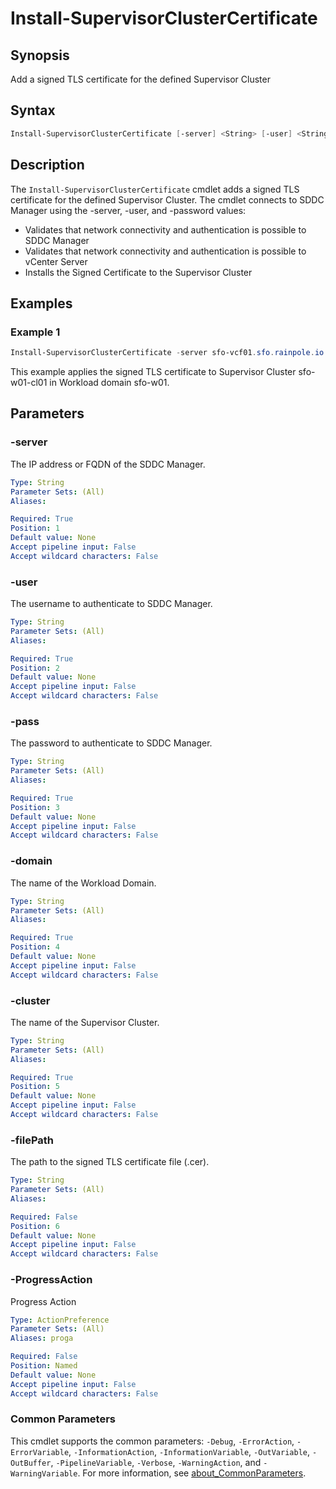 # Install-SupervisorClusterCertificate

## Synopsis

Add a signed TLS certificate for the defined Supervisor Cluster

## Syntax

```powershell
Install-SupervisorClusterCertificate [-server] <String> [-user] <String> [-pass] <String> [-domain] <String> [-cluster] <String> [[-filePath] <String>] [-ProgressAction <ActionPreference>] [<CommonParameters>]
```

## Description

The `Install-SupervisorClusterCertificate` cmdlet adds a signed TLS certificate for the defined Supervisor Cluster.
The cmdlet connects to SDDC Manager using the -server, -user, and -password values:

- Validates that network connectivity and authentication is possible to SDDC Manager
- Validates that network connectivity and authentication is possible to vCenter Server
- Installs the Signed Certificate to the Supervisor Cluster

## Examples

### Example 1

```powershell
Install-SupervisorClusterCertificate -server sfo-vcf01.sfo.rainpole.io -user administrator@vsphere.local -pass VMw@re1! -domain sfo-w01 -Cluster sfo-w01-cl01 -FilePath ".\SupervisorCluster.cer"
```

This example applies the signed TLS certificate to  Supervisor Cluster sfo-w01-cl01 in Workload domain sfo-w01.

## Parameters

### -server

The IP address or FQDN of the SDDC Manager.

```yaml
Type: String
Parameter Sets: (All)
Aliases:

Required: True
Position: 1
Default value: None
Accept pipeline input: False
Accept wildcard characters: False
```

### -user

The username to authenticate to SDDC Manager.

```yaml
Type: String
Parameter Sets: (All)
Aliases:

Required: True
Position: 2
Default value: None
Accept pipeline input: False
Accept wildcard characters: False
```

### -pass

The password to authenticate to SDDC Manager.

```yaml
Type: String
Parameter Sets: (All)
Aliases:

Required: True
Position: 3
Default value: None
Accept pipeline input: False
Accept wildcard characters: False
```

### -domain

The name of the Workload Domain.

```yaml
Type: String
Parameter Sets: (All)
Aliases:

Required: True
Position: 4
Default value: None
Accept pipeline input: False
Accept wildcard characters: False
```

### -cluster

The name of the Supervisor Cluster.

```yaml
Type: String
Parameter Sets: (All)
Aliases:

Required: True
Position: 5
Default value: None
Accept pipeline input: False
Accept wildcard characters: False
```

### -filePath

The path to the signed TLS certificate file (.cer).

```yaml
Type: String
Parameter Sets: (All)
Aliases:

Required: False
Position: 6
Default value: None
Accept pipeline input: False
Accept wildcard characters: False
```

### -ProgressAction

Progress Action

```yaml
Type: ActionPreference
Parameter Sets: (All)
Aliases: proga

Required: False
Position: Named
Default value: None
Accept pipeline input: False
Accept wildcard characters: False
```

### Common Parameters

This cmdlet supports the common parameters: `-Debug`, `-ErrorAction`, `-ErrorVariable`, `-InformationAction`, `-InformationVariable`, `-OutVariable`, `-OutBuffer`, `-PipelineVariable`, `-Verbose`, `-WarningAction`, and `-WarningVariable`. For more information, see [about_CommonParameters](http://go.microsoft.com/fwlink/?LinkID=113216).
